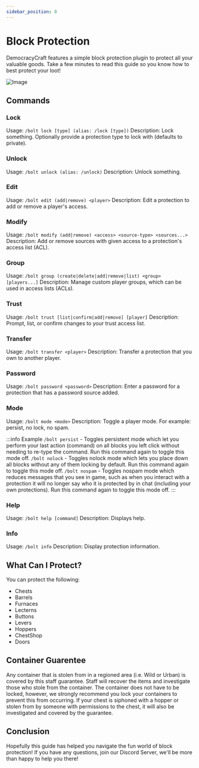 ```yaml
---
sidebar_position: 8
---
```


# Block Protection

DemocracyCraft features a simple block protection plugin to protect all your valuable goods. Take a few minutes to read this guide so you know how to best protect your loot!

![Image](https://i.imgur.com/9nLNWUB.png)

## Commands

### Lock
Usage: ``/bolt lock [type] (alias: /lock [type])``
Description: Lock something. Optionally provide a protection type to lock with (defaults to private).

### Unlock
Usage: ``/bolt unlock (alias: /unlock)``
Description: Unlock something.

### Edit
Usage: ``/bolt edit (add|remove) <player>``
Description: Edit a protection to add or remove a player's access.

### Modify
Usage: ``/bolt modify (add|remove) <access> <source-type> <sources...>``
Description: Add or remove sources with given access to a protection's access list (ACL).

### Group
Usage: ``/bolt group (create|delete|add|remove|list) <group> [players...]``
Description: Manage custom player groups, which can be used in access lists (ACLs).

### Trust
Usage: ``/bolt trust [list|confirm|add|remove] [player]``
Description: Prompt, list, or confirm changes to your trust access list.

### Transfer
Usage: ``/bolt transfer <player>``
Description: Transfer a protection that you own to another player.

### Password
Usage: ``/bolt password <password>``
Description: Enter a password for a protection that has a password source added.

### Mode
Usage: ``/bolt mode <mode>``
Description: Toggle a player mode. For example: persist, no lock, no spam.

:::info Example
``/bolt persist`` - Toggles persistent mode which let you perform your last action (command) on all blocks you left click without needing to re-type the command. Run this command again to toggle this mode off.
``/bolt nolock`` - Toggles nolock mode which lets you place down all blocks without any of them locking by default. Run this command again to toggle this mode off.
``/bolt nospam`` - Toggles nospam mode which reduces messages that you see in game, such as when you interact with a protection it will no longer say who it is protected by in chat (including your own protections). Run this command again to toggle this mode off.
:::

### Help
Usage: ``/bolt help [command]``
Description: Displays help.

### Info
Usage: ``/bolt info``
Description: Display protection information.

## What Can I Protect?
You can protect the following:

- Chests
- Barrels
- Furnaces
- Lecterns
- Buttons
- Levers
- Hoppers
- ChestShop
- Doors

## Container Guarentee
Any container that is stolen from in a regioned area (i.e. Wild or Urban) is covered by this staff guarantee. Staff will recover the items and investigate those who stole from the container. The container does not have to be locked, however, we strongly recommend you lock your containers to prevent this from occurring. If your chest is siphoned with a hopper or stolen from by someone with permissions to the chest, it will also be investigated and covered by the guarantee.

## Conclusion
Hopefully this guide has helped you navigate the fun world of block protection! If you have any questions, join our Discord Server, we'll be more than happy to help you there!

